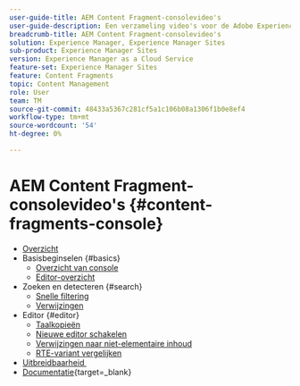 ```yaml
---
user-guide-title: AEM Content Fragment-consolevideo's
user-guide-description: Een verzameling video's voor de Adobe Experience Manager Content Fragment-console.
breadcrumb-title: AEM Content Fragment-consolevideo's
solution: Experience Manager, Experience Manager Sites
sub-product: Experience Manager Sites
version: Experience Manager as a Cloud Service
feature-set: Experience Manager Sites
feature: Content Fragments
topic: Content Management
role: User
team: TM
source-git-commit: 48433a5367c281cf5a1c106b08a1306f1b0e8ef4
workflow-type: tm+mt
source-wordcount: '54'
ht-degree: 0%

---
```



# AEM Content Fragment-consolevideo&#39;s {#content-fragments-console}

+ [Overzicht](overview.md)
+ Basisbeginselen {#basics}
   + [Overzicht van console](./basics/content-fragments-console.md)
   + [Editor-overzicht](./basics/content-fragment-editor.md)
+ Zoeken en detecteren {#search}
   + [Snelle filtering](search/fast-filtering.md)
   + [Verwijzingen](search/references.md)
+ Editor {#editor}
   + [Taalkopieën](editor/language-copies.md)
   + [Nieuwe editor schakelen](editor/new-editor-toggle.md)
   + [Verwijzingen naar niet-elementaire inhoud](editor/non-asset-content-references.md)
   + [RTE-variant vergelijken](editor/rte-variant-compare.md)
+ [&#x200B; Uitbreidbaarheid &#x200B;](https://experienceleague.adobe.com/docs/experience-manager-learn/cloud-service/developing/extensibility/content-fragments/overview.html?lang=nl-NL)
+ [&#x200B; Documentatie](https://experienceleague.adobe.com/docs/experience-manager-cloud-service/content/sites/administering/content-fragments/content-fragments-console.html?lang=nl-NL){target=_blank}
